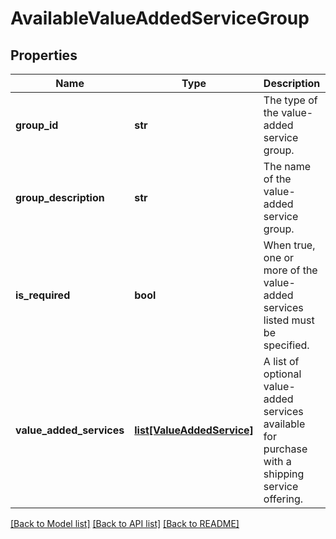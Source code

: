 # AvailableValueAddedServiceGroup

## Properties
Name | Type | Description | Notes
------------ | ------------- | ------------- | -------------
**group_id** | **str** | The type of the value-added service group. | 
**group_description** | **str** | The name of the value-added service group. | 
**is_required** | **bool** | When true, one or more of the value-added services listed must be specified. | 
**value_added_services** | [**list[ValueAddedService]**](ValueAddedService.md) | A list of optional value-added services available for purchase with a shipping service offering. | [optional] 

[[Back to Model list]](../README.md#documentation-for-models) [[Back to API list]](../README.md#documentation-for-api-endpoints) [[Back to README]](../README.md)

